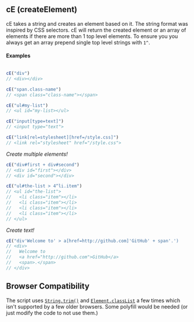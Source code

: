 ## cE (createElement)
cE takes a string and creates an element based on it. The string format was inspired by CSS selectors. cE will return the created element or an array of elements if there are more than 1 top level elements. To ensure you you always get an array prepend single top level strings with `1^`.

#### Examples
```JavaScript

cE("div")
// <div></div>

cE("span.class-name")
// <span class="class-name"></span>

cE("ul#my-list")
// <ul id="my-list></ul>

cE("input[type=text]")
// <input type="text">

cE("link[rel=stylesheet][href=/style.css]")
// <link rel="stylesheet" href="/style.css">
```

*Create multiple elements!*
```JavaScript
cE("div#first + div#second")
// <div id="first"></div>
// <div id="second"></div>

cE("ul#the-list > 4^li.item")
// <ul id="the-list">
//   <li class="item"></li>
//   <li class="item"></li>
//   <li class="item"></li>
//   <li class="item"></li>
// </ul>
```

*Create text!*
```JavaScript
cE("div'Welcome to' > a[href=http://github.com]'GitHub' + span'.')
// <div>
//   Welcome to
//   <a href="http://github.com">GitHub</a>
//   <span>.</span>
// </div>
```

## Browser Compatibility
The script uses [`String.trim()`](https://developer.mozilla.org/en-US/docs/Web/JavaScript/Reference/Global_Objects/String/Trim) and [`Element.classList`](https://developer.mozilla.org/en-US/docs/Web/API/Element/classList) a few times which isn't supported by a few older browsers. Some polyfill would be needed (or just modify the code to not use them.)

